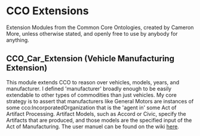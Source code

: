 # CCO Extensions
Extension Modules from the Common Core Ontologies, created by Cameron More, unless otherwise stated, and openly free to use by anybody for anything.

## CCO_Car_Extension (Vehicle Manufacturing Extension)

This module extends CCO to reason over vehicles, models, years, and manufacturer. I defined 'manufacturer' broadly enough to be easily extendable to other types of commodities than just vehicles. My core strategy is to assert that manufacturers like General Motors are instances of some cco:IncorporatedOrganization that is the 'agent in' some Act of Artifact Processing. Artifact Models, such as Accord or Civic, specify the Artifacts that are produced, and those models are the specified input of the Act of Manufacturing. The user manuel can be found on the wiki [here](https://github.com/cameronmore/CCOExtensions/wiki/CCO-Car-Extension).
